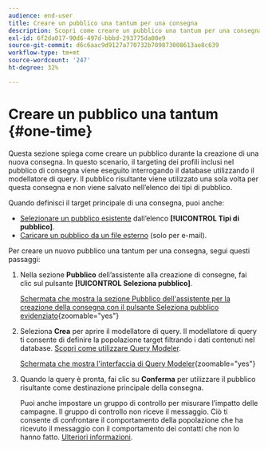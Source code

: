 ```yaml
---
audience: end-user
title: Creare un pubblico una tantum per una consegna
description: Scopri come creare un pubblico una tantum per una consegna.
exl-id: 6f2da017-90d6-497d-bbbd-293775da00e9
source-git-commit: d6c6aac9d9127a770732b709873008613ae8c639
workflow-type: tm+mt
source-wordcount: '247'
ht-degree: 32%

---
```


# Creare un pubblico una tantum {#one-time}

Questa sezione spiega come creare un pubblico durante la creazione di una nuova consegna. In questo scenario, il targeting dei profili inclusi nel pubblico di consegna viene eseguito interrogando il database utilizzando il modellatore di query. Il pubblico risultante viene utilizzato una sola volta per questa consegna e non viene salvato nell’elenco dei tipi di pubblico.

Quando definisci il target principale di una consegna, puoi anche:
* [Selezionare un pubblico esistente](add-audience.md) dall’elenco **[!UICONTROL Tipi di pubblico]**.
* [Caricare un pubblico da un file esterno](file-audience.md) (solo per e-mail).

Per creare un nuovo pubblico una tantum per una consegna, segui questi passaggi:

1. Nella sezione **Pubblico** dell’assistente alla creazione di consegne, fai clic sul pulsante **[!UICONTROL Seleziona pubblico]**.

   [Schermata che mostra la sezione Pubblico dell&#39;assistente per la creazione della consegna con il pulsante Seleziona pubblico evidenziato](assets/segment-builder0.png){zoomable="yes"}

1. Seleziona **Crea** per aprire il modellatore di query. Il modellatore di query ti consente di definire la popolazione target filtrando i dati contenuti nel database. [Scopri come utilizzare Query Modeler](../query/query-modeler-overview.md).

   [Schermata che mostra l&#39;interfaccia di Query Modeler](assets/query-modeler.png){zoomable="yes"}

1. Quando la query è pronta, fai clic su **Conferma** per utilizzare il pubblico risultante come destinazione principale della consegna.

   Puoi anche impostare un gruppo di controllo per misurare l’impatto delle campagne. Il gruppo di controllo non riceve il messaggio. Ciò ti consente di confrontare il comportamento della popolazione che ha ricevuto il messaggio con il comportamento dei contatti che non lo hanno fatto. [Ulteriori informazioni](control-group.md).